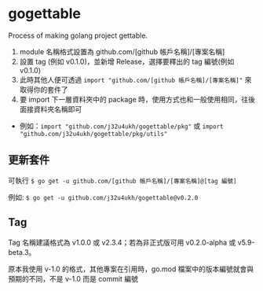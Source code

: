# gogettable
Process of making golang project gettable.

1. module 名稱格式設置為 github.com/[github 帳戶名稱]/[專案名稱]
2. 設置 tag (例如 v0.1.0)，並新增 Release，選擇要釋出的 tag 編號(例如 v0.1.0)
3. 此時其他人便可透過 `import "github.com/[github 帳戶名稱]/[專案名稱]"` 來取得你的套件了
4. 要 import 下一層資料夾中的 package 時，使用方式也和一般使用相同，往後面接資料夾名稱即可
* 例如：`import "github.com/j32u4ukh/gogettable/pkg"` 或 `import "github.com/j32u4ukh/gogettable/pkg/utils"`
	

## 更新套件

可執行 `$ go get -u github.com/[github 帳戶名稱]/[專案名稱]@[tag 編號]`

例如: `$ go get -u github.com/j32u4ukh/gogettable@v0.2.0`

## Tag

Tag 名稱建議格式為 v1.0.0 或 v2.3.4；若為非正式版可用 v0.2.0-alpha 或 v5.9-beta.3。

原本我使用 v-1.0 的格式，其他專案在引用時，go.mod 檔案中的版本編號就會與預期的不同，不是 v-1.0 而是 commit 編號